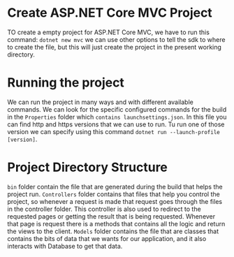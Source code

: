 # Create ASP.NET Core MVC Project
TO create a empty project for ASP.NET Core MVC, we have to run this command: `dotnet new mvc` we can use other options to tell the sdk to where to create the file, but this will just create the project in the present working directory.

# Running the project
We can run the project in many ways and with different available commands. We can look for the specific configured commands for the build in the `Properties` folder which `contains launchsettings.json`. In this file you can find http and https versions that we can use to run. Tu run one of those version we can specify using this command `dotnet run --launch-profile [version]`.

# Project Directory Structure
`bin` folder contain the file that are generated during the build that helps the project run. `Controllers` folder contains that files that help you control the project, so whenever a request is made that request goes through the files in the controller folder. This controller is also used to redirect to the requested pages or getting the result that is being requested. Whenever that page is request there is a methods that contains all the logic and return the views to the client. `Models` folder contains the file that are classes that contains the bits of data that we wants for our application, and it also interacts with Database to get that data.